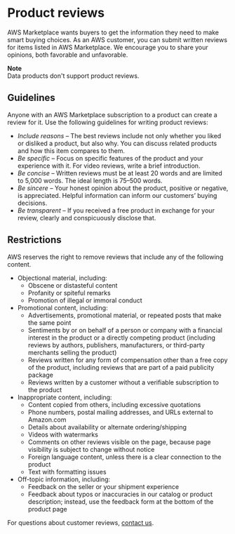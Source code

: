 # Product reviews<a name="buyer-product-reviews"></a>

AWS Marketplace wants buyers to get the information they need to make smart buying choices\. As an AWS customer, you can submit written reviews for items listed in AWS Marketplace\. We encourage you to share your opinions, both favorable and unfavorable\. 

**Note**  
Data products don't support product reviews\.

## Guidelines<a name="review-guidelines"></a>

Anyone with an AWS Marketplace subscription to a product can create a review for it\. Use the following guidelines for writing product reviews: 
+  *Include reasons* – The best reviews include not only whether you liked or disliked a product, but also why\. You can discuss related products and how this item compares to them\. 
+  *Be specific* – Focus on specific features of the product and your experience with it\. For video reviews, write a brief introduction\. 
+  *Be concise* – Written reviews must be at least 20 words and are limited to 5,000 words\. The ideal length is 75–500 words\. 
+  *Be sincere* – Your honest opinion about the product, positive or negative, is appreciated\. Helpful information can inform our customers’ buying decisions\. 
+  *Be transparent* – If you received a free product in exchange for your review, clearly and conspicuously disclose that\. 

## Restrictions<a name="whats-not-allowed"></a>

AWS reserves the right to remove reviews that include any of the following content\.
+ Objectional material, including:
  + Obscene or distasteful content 
  + Profanity or spiteful remarks 
  + Promotion of illegal or immoral conduct 
+ Promotional content, including:
  + Advertisements, promotional material, or repeated posts that make the same point
  + Sentiments by or on behalf of a person or company with a financial interest in the product or a directly competing product \(including reviews by authors, publishers, manufacturers, or third\-party merchants selling the product\)
  + Reviews written for any form of compensation other than a free copy of the product, including reviews that are part of a paid publicity package
  + Reviews written by a customer without a verifiable subscription to the product
+ Inappropriate content, including:
  + Content copied from others, including excessive quotations
  + Phone numbers, postal mailing addresses, and URLs external to Amazon\.com 
  + Details about availability or alternate ordering/shipping 
  + Videos with watermarks 
  + Comments on other reviews visible on the page, because page visibility is subject to change without notice
  + Foreign language content, unless there is a clear connection to the product 
  + Text with formatting issues 
+ Off\-topic information, including:
  + Feedback on the seller or your shipment experience 
  + Feedback about typos or inaccuracies in our catalog or product description; instead, use the feedback form at the bottom of the product page

For questions about customer reviews, [contact us](https://aws.amazon.com/marketplace/help/contact-us)\. 